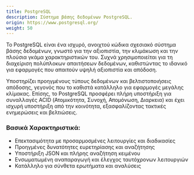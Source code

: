 ```yaml
---
title: PostgreSQL
description: Σύστημα βάσης δεδομένων PostgreSQL.
origin: https://www.postgresql.org/
weight: 50
---
```


Το PostgreSQL είναι ένα ισχυρό, ανοιχτού κώδικα σχεσιακό σύστημα βάσης δεδομένων, γνωστό για την αξιοπιστία, την κλιμάκωση και την πλούσια γκάμα χαρακτηριστικών του. Συχνά χρησιμοποιείται για τη διαχείριση πολύπλοκων απαιτήσεων δεδομένων, καθιστώντας το ιδανικό για εφαρμογές που απαιτούν υψηλή αξιοπιστία και απόδοση.

Υποστηρίζει προηγμένους τύπους δεδομένων και βελτιστοποιήσεις απόδοσης, γεγονός που το καθιστά κατάλληλο για εφαρμογές μεγάλης κλίμακας. Επίσης, το PostgreSQL προσφέρει πλήρη υποστήριξη για συναλλαγές ACID (Ατομικότητα, Συνοχή, Απομόνωση, Διαρκεια) και έχει ισχυρή υποστήριξη από την κοινότητα, εξασφαλίζοντας τακτικές ενημερώσεις και βελτιώσεις.

### Βασικά Χαρακτηριστικά:
* Επεκτασιμότητα με προσαρμοσμένες λειτουργίες και διαδικασίες
* Προηγμένες δυνατότητες ευρετηρίασης και αναζήτησης
* Υποστήριξη JSON και πλήρης αναζήτηση κειμένου
* Ενσωματωμένη αναπαραγωγή και έλεγχος ταυτόχρονων λειτουργιών
* Κατάλληλο για σύνθετα ερωτήματα και αναλύσεις
